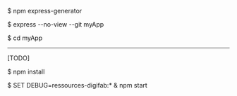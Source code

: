 $ npm express-generator

$ express --no-view --git myApp

$ cd myApp

-----------------------------------------------
[TODO]

$ npm install

$ SET DEBUG=ressources-digifab:* & npm start
